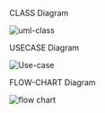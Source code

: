 CLASS Diagram

![uml-class](https://user-images.githubusercontent.com/94215012/142967000-2226403d-a1b1-426a-af8d-43d5d72c3b01.png)


USECASE Diagram

![Use-case](https://user-images.githubusercontent.com/94215012/142967032-bd91d59e-9429-456a-8212-28f62b148e4d.png)



FLOW-CHART Diagram

![flow chart](https://user-images.githubusercontent.com/94215012/142967036-801c0966-ed3d-402d-832c-1b45169e1f1f.png)
